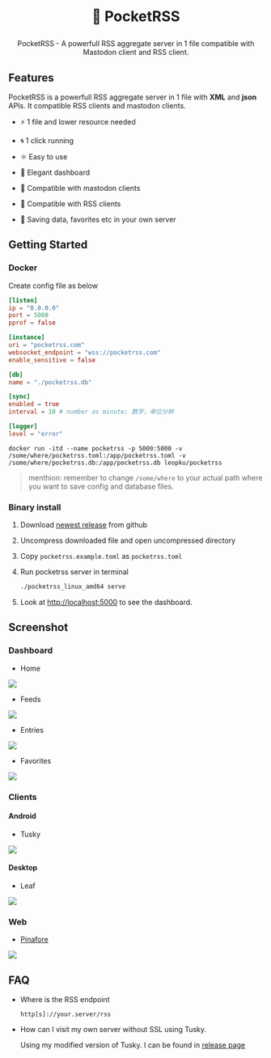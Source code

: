 # <p align="center">📱 PocketRSS</p>

<p align="center">PocketRSS - A powerfull RSS aggregate server in 1 file compatible with Mastodon client and RSS client.</p>

## Features

PocketRSS is a powerfull RSS aggregate server in 1 file with **XML** and
**json** APIs. It compatible RSS clients and mastodon clients.

- ⚡️ 1 file and lower resource needed

- 🌀 1 click running

- ⚛️ Easy to use

- 💨 Elegant dashboard

- 🐘 Compatible with mastodon clients

- 💎 Compatible with RSS clients

- 🔨 Saving data, favorites etc in your own server

## Getting Started

### Docker

Create config file as below

```toml
[listen]
ip = "0.0.0.0"
port = 5000
pprof = false

[instance]
uri = "pocketrss.com"
websocket_endpoint = "wss://pocketrss.com"
enable_sensitive = false

[db]
name = "./pocketrss.db"

[sync]
enabled = true
interval = 10 # number as minute; 数字，单位分钟

[logger]
level = "error"
```

```
docker run -itd --name pocketrss -p 5000:5000 -v /some/where/pocketrss.toml:/app/pocketrss.toml -v /some/where/pocketrss.db:/app/pocketrss.db leopku/pocketrss
```

> menthion: remember to change `/some/where` to your actual path where you want
> to save config and database files.

### Binary install

1. Download
   [newest release](https://github.com/pocketrss/pocketrss-dasnboard/releases)
   from github

2. Uncompress downloaded file and open uncompressed directory

3. Copy `pocketrss.example.toml` as `pocketrss.toml`

4. Run pocketrss server in terminal

   ```bash
   ./pocketrss_linux_amd64 serve
   ```

5. Look at [http://localhost:5000](http://localhost:5000) to see the dashboard.

## Screenshot

### Dashboard

- Home

![](/assets/images/dashboard_home.png?raw=true)

- Feeds

![](/assets/images/dashboard_feeds.png?raw=true)

- Entries

![](/assets/images/dashboard_entries.png?raw=true)

- Favorites

![](/assets/images/dashboard_favorites.png?raw=true)

### Clients

#### Android

- Tusky

![](/assets/images/client_tusky.jpg?raw=true)

#### Desktop

- Leaf

![](/assets/images/client_leaf.png?raw=true)

### Web

- [Pinafore](https://pinafore.social)

![](/assets/images/client_pinafore.png?raw=true)

## FAQ

- Where is the RSS endpoint

  `http[s]://your.server/rss`

- How can I visit my own server without SSL using Tusky.

  Using my modified version of Tusky. I can be found in
  [release page](https://github.com/pocketrss/pocketrss-dashboard/releases/tag/Tusky-debug-20220713)
